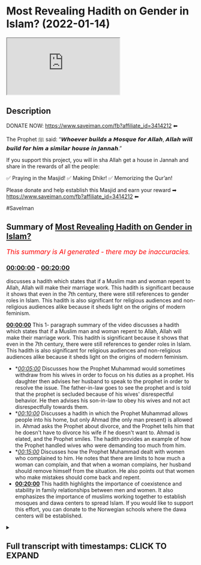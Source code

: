 # Most Revealing Hadith on Gender in Islam? (2022-01-14)

<iframe loading='lazy' src='https://www.youtube.com/embed/BHP78wJXi30'></iframe>

## Description

DONATE NOW: https://www.saveiman.com/fb?affiliate_id=3414212 ⬅

The Prophet ﷺ said: “𝙒𝙝𝙤𝙚𝙫𝙚𝙧 𝙗𝙪𝙞𝙡𝙙𝙨 𝙖 𝙈𝙤𝙨𝙦𝙪𝙚 𝙛𝙤𝙧 𝘼𝙡𝙡𝙖𝙝, 𝘼𝙡𝙡𝙖𝙝 𝙬𝙞𝙡𝙡 𝙗𝙪𝙞𝙡𝙙 𝙛𝙤𝙧 𝙝𝙞𝙢 𝙖 𝙨𝙞𝙢𝙞𝙡𝙖𝙧 𝙝𝙤𝙪𝙨𝙚 𝙞𝙣 𝙅𝙖𝙣𝙣𝙖𝙝.”

If you support this project, you will in sha Allah get a house in Jannah and share in the rewards of all the people:

✅ Praying in the Masjid!
✅ Making Dhikr!
✅ Memorizing the Qur’an!

Please donate and help establish this Masjid and earn your reward ➡ https://www.saveiman.com/fb?affiliate_id=3414212 ⬅

#SaveIman

## Summary of [Most Revealing Hadith on Gender in Islam?](https://www.youtube.com/watch?v=BHP78wJXi30)


*<span style="color:red; font-size:125%">This summary is AI generated - there may be inaccuracies</span>. [](/)*

### [00:00:00](https://www.youtube.com/watch?v=BHP78wJXi30&t=0) - [00:20:00](https://www.youtube.com/watch?v=BHP78wJXi30&t=1200)

 discusses a hadith which states that if a Muslim man and woman repent to Allah, Allah will make their marriage work. This hadith is significant because it shows that even in the 7th century, there were still references to gender roles in Islam. This hadith is also significant for religious audiences and non-religious audiences alike because it sheds light on the origins of modern feminism.

**[00:00:00](https://www.youtube.com/watch?v=BHP78wJXi30&t=0)** This 1- paragraph summary of the video discusses a hadith which states that if a Muslim man and woman repent to Allah, Allah will make their marriage work. This hadith is significant because it shows that even in the 7th century, there were still references to gender roles in Islam. This hadith is also significant for religious audiences and non-religious audiences alike because it sheds light on the origins of modern feminism.
* **[00:05:00](https://www.youtube.com/watch?v=BHP78wJXi30&t=300)* Discusses how the Prophet Muhammad would sometimes withdraw from his wives in order to focus on his duties as a prophet. His daughter then advises her husband to speak to the prophet in order to resolve the issue. The father-in-law goes to see the prophet and is told that the prophet is secluded because of his wives' disrespectful behavior. He then advises his son-in-law to obey his wives and not act disrespectfully towards them.
* **[00:10:00](https://www.youtube.com/watch?v=BHP78wJXi30&t=600)* Discusses a hadith in which the Prophet Muhammad allows people into his home, but only Ahmad (the only man present) is allowed in. Ahmad asks the Prophet about divorce, and the Prophet tells him that he doesn't have to divorce his wife if he doesn't want to. Ahmad is elated, and the Prophet smiles. The hadith provides an example of how the Prophet handled wives who were demanding too much from him.
* **[00:15:00](https://www.youtube.com/watch?v=BHP78wJXi30&t=900)* Discusses how the Prophet Muhammad dealt with women who complained to him. He notes that there are limits to how much a woman can complain, and that when a woman complains, her husband should remove himself from the situation. He also points out that women who make mistakes should come back and repent.
* **[00:20:00](https://www.youtube.com/watch?v=BHP78wJXi30&t=1200)** This hadith highlights the importance of coexistence and stability in family relationships between men and women. It also emphasizes the importance of muslims working together to establish mosques and dawa centers to spread Islam. If you would like to support this effort, you can donate to the Norwegian schools where the dawa centers will be established.

<details><summary><h2>Full transcript with timestamps: CLICK TO EXPAND</h2></summary>

[0:00:00](https://youtu.be/BHP78wJXi30?t=0) what if you were dying from thirst and  
[0:00:02](https://youtu.be/BHP78wJXi30?t=2) hunger would you give your iman up your  
[0:00:04](https://youtu.be/BHP78wJXi30?t=4) faith up in order  
[0:00:07](https://youtu.be/BHP78wJXi30?t=7) to survive probably not probably not  
[0:00:10](https://youtu.be/BHP78wJXi30?t=10) because you'd rather die  
[0:00:12](https://youtu.be/BHP78wJXi30?t=12) in hunger and thirst than give up your  
[0:00:14](https://youtu.be/BHP78wJXi30?t=14) religion right this is how much we value  
[0:00:17](https://youtu.be/BHP78wJXi30?t=17) our faith it's priceless brothers and  
[0:00:20](https://youtu.be/BHP78wJXi30?t=20) sisters let me introduce you to norway  
[0:00:22](https://youtu.be/BHP78wJXi30?t=22) this is a european country where the  
[0:00:25](https://youtu.be/BHP78wJXi30?t=25) vast majority of people have become  
[0:00:27](https://youtu.be/BHP78wJXi30?t=27) irreligious there are 200 000 muslims of  
[0:00:30](https://youtu.be/BHP78wJXi30?t=30) a population of about 5 million and most  
[0:00:32](https://youtu.be/BHP78wJXi30?t=32) of these 200 000 muslims have no idea  
[0:00:35](https://youtu.be/BHP78wJXi30?t=35) how to explain islam to their non-muslim  
[0:00:38](https://youtu.be/BHP78wJXi30?t=38) friends and neighbors but that needs to  
[0:00:40](https://youtu.be/BHP78wJXi30?t=40) change allah sent his messenger to call  
[0:00:42](https://youtu.be/BHP78wJXi30?t=42) people to eternal success and that is  
[0:00:45](https://youtu.be/BHP78wJXi30?t=45) why muslims in norway are now  
[0:00:46](https://youtu.be/BHP78wJXi30?t=46) establishing a masjid and our center to  
[0:00:49](https://youtu.be/BHP78wJXi30?t=49) enhance the norwegian tawa but they  
[0:00:52](https://youtu.be/BHP78wJXi30?t=52) cannot do this alone we need to support  
[0:00:54](https://youtu.be/BHP78wJXi30?t=54) them if you donate to the schools you  
[0:00:56](https://youtu.be/BHP78wJXi30?t=56) will insha allah reap the rewards of  
[0:00:59](https://youtu.be/BHP78wJXi30?t=59) thousands of muslims coming back to  
[0:01:01](https://youtu.be/BHP78wJXi30?t=61) islam and many of those will become  
[0:01:03](https://youtu.be/BHP78wJXi30?t=63) dwight and invite to islam  
[0:01:05](https://youtu.be/BHP78wJXi30?t=65) you will share in the reward for all  
[0:01:08](https://youtu.be/BHP78wJXi30?t=68) those shahadas and good deeds to come in  
[0:01:11](https://youtu.be/BHP78wJXi30?t=71) so click the link and donate now and  
[0:01:13](https://youtu.be/BHP78wJXi30?t=73) share the video for extra reward  
[0:01:22](https://youtu.be/BHP78wJXi30?t=82) how are you guys doing there is one  
[0:01:23](https://youtu.be/BHP78wJXi30?t=83) hadith which is a very special hadith  
[0:01:26](https://youtu.be/BHP78wJXi30?t=86) which is very pertinent to the issues  
[0:01:28](https://youtu.be/BHP78wJXi30?t=88) relating to gender now especially in the  
[0:01:31](https://youtu.be/BHP78wJXi30?t=91) modern age after the enlightenment  
[0:01:33](https://youtu.be/BHP78wJXi30?t=93) period after renaissance after all these  
[0:01:35](https://youtu.be/BHP78wJXi30?t=95) times  
[0:01:37](https://youtu.be/BHP78wJXi30?t=97) and different kind of ideologies have  
[0:01:39](https://youtu.be/BHP78wJXi30?t=99) emerged the question is to what extent  
[0:01:41](https://youtu.be/BHP78wJXi30?t=101) have those ideologies especially in the  
[0:01:43](https://youtu.be/BHP78wJXi30?t=103) west had an impact  
[0:01:45](https://youtu.be/BHP78wJXi30?t=105) on human society now that's a very  
[0:01:47](https://youtu.be/BHP78wJXi30?t=107) important question both for religious  
[0:01:49](https://youtu.be/BHP78wJXi30?t=109) audiences and non-religious audiences  
[0:01:52](https://youtu.be/BHP78wJXi30?t=112) i came across this hadith in bukhari and  
[0:01:54](https://youtu.be/BHP78wJXi30?t=114) actually there are lots of hadith which  
[0:01:56](https://youtu.be/BHP78wJXi30?t=116) corroborate this hadith it's called  
[0:01:58](https://youtu.be/BHP78wJXi30?t=118) torokh different  
[0:02:00](https://youtu.be/BHP78wJXi30?t=120) pathways of hadith  
[0:02:02](https://youtu.be/BHP78wJXi30?t=122) talking about a very interesting  
[0:02:05](https://youtu.be/BHP78wJXi30?t=125) incident and i regard this hadith from  
[0:02:07](https://youtu.be/BHP78wJXi30?t=127) my very limited knowledge of hadith  
[0:02:09](https://youtu.be/BHP78wJXi30?t=129) as probably the most telling hadith  
[0:02:12](https://youtu.be/BHP78wJXi30?t=132) of gender relations  
[0:02:15](https://youtu.be/BHP78wJXi30?t=135) in islam or in the 7th century period  
[0:02:18](https://youtu.be/BHP78wJXi30?t=138) now why is this important for  
[0:02:20](https://youtu.be/BHP78wJXi30?t=140) religious people or non-religious people  
[0:02:21](https://youtu.be/BHP78wJXi30?t=141) muslim audiences and non-muslim  
[0:02:23](https://youtu.be/BHP78wJXi30?t=143) audiences alike  
[0:02:24](https://youtu.be/BHP78wJXi30?t=144) because one question that has kind of  
[0:02:26](https://youtu.be/BHP78wJXi30?t=146) plagued our imagination has been to what  
[0:02:29](https://youtu.be/BHP78wJXi30?t=149) extent  
[0:02:30](https://youtu.be/BHP78wJXi30?t=150) have ideologies the like of say feminism  
[0:02:34](https://youtu.be/BHP78wJXi30?t=154) second third wave feminism any type of  
[0:02:36](https://youtu.be/BHP78wJXi30?t=156) feminism has an impact on human  
[0:02:39](https://youtu.be/BHP78wJXi30?t=159) behavior to what extent has it actually  
[0:02:41](https://youtu.be/BHP78wJXi30?t=161) shaped what men or women do to what  
[0:02:44](https://youtu.be/BHP78wJXi30?t=164) extent have it has it shaped societies  
[0:02:46](https://youtu.be/BHP78wJXi30?t=166) and gender relations  
[0:02:48](https://youtu.be/BHP78wJXi30?t=168) and i think this hadith is very  
[0:02:49](https://youtu.be/BHP78wJXi30?t=169) important in answering that question now  
[0:02:51](https://youtu.be/BHP78wJXi30?t=171) i'm not going to be  
[0:02:52](https://youtu.be/BHP78wJXi30?t=172) giving you an exact word for word uh  
[0:02:55](https://youtu.be/BHP78wJXi30?t=175) narration of this hadith but i am going  
[0:02:57](https://youtu.be/BHP78wJXi30?t=177) to be spelling it out for you in kind of  
[0:03:00](https://youtu.be/BHP78wJXi30?t=180) paraphrased terms and send give you a  
[0:03:02](https://youtu.be/BHP78wJXi30?t=182) link in the description box of the  
[0:03:04](https://youtu.be/BHP78wJXi30?t=184) entire hadith although i may say as well  
[0:03:07](https://youtu.be/BHP78wJXi30?t=187) that this hadith has different  
[0:03:08](https://youtu.be/BHP78wJXi30?t=188) narrations but this one is in bukhari  
[0:03:12](https://youtu.be/BHP78wJXi30?t=192) ibn abbas who was  
[0:03:14](https://youtu.be/BHP78wJXi30?t=194) the torja man of the quran  
[0:03:16](https://youtu.be/BHP78wJXi30?t=196) the prolific sahabi that wanted to know  
[0:03:20](https://youtu.be/BHP78wJXi30?t=200) every little thing about  
[0:03:21](https://youtu.be/BHP78wJXi30?t=201) the quran he went to um  
[0:03:24](https://youtu.be/BHP78wJXi30?t=204) who as many of you will know is the  
[0:03:26](https://youtu.be/BHP78wJXi30?t=206) second caliph  
[0:03:27](https://youtu.be/BHP78wJXi30?t=207) after the death of the prophet muhammad  
[0:03:30](https://youtu.be/BHP78wJXi30?t=210) and after abu bakr and also one of the  
[0:03:32](https://youtu.be/BHP78wJXi30?t=212) best friends of the prophet muhammad  
[0:03:36](https://youtu.be/BHP78wJXi30?t=216) he went to him because he wanted to know  
[0:03:39](https://youtu.be/BHP78wJXi30?t=219) the meaning of an ayah of the quran in  
[0:03:40](https://youtu.be/BHP78wJXi30?t=220) chapter number 66 where it said in tatum  
[0:03:45](https://youtu.be/BHP78wJXi30?t=225) if you both repent to allah then allah  
[0:03:47](https://youtu.be/BHP78wJXi30?t=227) has made it so that you may do so and  
[0:03:50](https://youtu.be/BHP78wJXi30?t=230) this was a verse in chapter 66 that i'm  
[0:03:52](https://youtu.be/BHP78wJXi30?t=232) not best wanted to know who these two  
[0:03:54](https://youtu.be/BHP78wJXi30?t=234) were referring to so he went to um  
[0:03:57](https://youtu.be/BHP78wJXi30?t=237) and then um  
[0:03:59](https://youtu.be/BHP78wJXi30?t=239) narrated the story to him so that hadith  
[0:04:01](https://youtu.be/BHP78wJXi30?t=241) is narrated by ibn abbas  
[0:04:04](https://youtu.be/BHP78wJXi30?t=244) and  
[0:04:05](https://youtu.be/BHP78wJXi30?t=245) ahmad al-khattab started by saying  
[0:04:07](https://youtu.be/BHP78wJXi30?t=247) something very interesting  
[0:04:09](https://youtu.be/BHP78wJXi30?t=249) he says  
[0:04:12](https://youtu.be/BHP78wJXi30?t=252) [Music]  
[0:04:16](https://youtu.be/BHP78wJXi30?t=256) he said that we the people of quraish  
[0:04:19](https://youtu.be/BHP78wJXi30?t=259) who are a people  
[0:04:20](https://youtu.be/BHP78wJXi30?t=260) who used to dominate our wives  
[0:04:26](https://youtu.be/BHP78wJXi30?t=266) when we went to the medina  
[0:04:28](https://youtu.be/BHP78wJXi30?t=268) the people the ansar they were  
[0:04:33](https://youtu.be/BHP78wJXi30?t=273) were people that their wives used to  
[0:04:35](https://youtu.be/BHP78wJXi30?t=275) dominate them  
[0:04:37](https://youtu.be/BHP78wJXi30?t=277) now i found this very interesting very  
[0:04:39](https://youtu.be/BHP78wJXi30?t=279) surprising i have to be honest the first  
[0:04:41](https://youtu.be/BHP78wJXi30?t=281) time i came across this hadith it made  
[0:04:44](https://youtu.be/BHP78wJXi30?t=284) me think  
[0:04:45](https://youtu.be/BHP78wJXi30?t=285) this is  
[0:04:48](https://youtu.be/BHP78wJXi30?t=288) this is a 7th century audience this is  
[0:04:50](https://youtu.be/BHP78wJXi30?t=290) at least a thousand  
[0:04:52](https://youtu.be/BHP78wJXi30?t=292) 300 and something odd years before  
[0:04:55](https://youtu.be/BHP78wJXi30?t=295) feminism could even be  
[0:04:56](https://youtu.be/BHP78wJXi30?t=296) referred to as such  
[0:04:58](https://youtu.be/BHP78wJXi30?t=298) and there is this phrasiology very  
[0:05:00](https://youtu.be/BHP78wJXi30?t=300) gendered phraseology being used  
[0:05:02](https://youtu.be/BHP78wJXi30?t=302) that we were a people that we used to  
[0:05:04](https://youtu.be/BHP78wJXi30?t=304) dominate our wives and these people of  
[0:05:07](https://youtu.be/BHP78wJXi30?t=307) al-ansar who are another  
[0:05:09](https://youtu.be/BHP78wJXi30?t=309) group of people were a group of people  
[0:05:11](https://youtu.be/BHP78wJXi30?t=311) he's saying  
[0:05:13](https://youtu.be/BHP78wJXi30?t=313) their wives dominated them  
[0:05:16](https://youtu.be/BHP78wJXi30?t=316) and he said  
[0:05:18](https://youtu.be/BHP78wJXi30?t=318) he narrates the story  
[0:05:20](https://youtu.be/BHP78wJXi30?t=320) of going to his wife  
[0:05:24](https://youtu.be/BHP78wJXi30?t=324) i went to my wife  
[0:05:26](https://youtu.be/BHP78wJXi30?t=326) and he was speaking to her  
[0:05:28](https://youtu.be/BHP78wJXi30?t=328) about  
[0:05:30](https://youtu.be/BHP78wJXi30?t=330) the attitudes of medina society  
[0:05:34](https://youtu.be/BHP78wJXi30?t=334) and she answered back  
[0:05:36](https://youtu.be/BHP78wJXi30?t=336) to um  
[0:05:40](https://youtu.be/BHP78wJXi30?t=340) he was a very strong character very  
[0:05:43](https://youtu.be/BHP78wJXi30?t=343) assertive character very extroverted  
[0:05:46](https://youtu.be/BHP78wJXi30?t=346) character extremely confident person  
[0:05:49](https://youtu.be/BHP78wJXi30?t=349) he was a fair man actually a feared man  
[0:05:52](https://youtu.be/BHP78wJXi30?t=352) a big man physically big and a big  
[0:05:55](https://youtu.be/BHP78wJXi30?t=355) personality  
[0:05:56](https://youtu.be/BHP78wJXi30?t=356) and remember he was just saying that you  
[0:05:58](https://youtu.be/BHP78wJXi30?t=358) know we were the people that used to  
[0:05:59](https://youtu.be/BHP78wJXi30?t=359) dominate  
[0:06:00](https://youtu.be/BHP78wJXi30?t=360) our wives  
[0:06:01](https://youtu.be/BHP78wJXi30?t=361) and his wife now is answering him back  
[0:06:04](https://youtu.be/BHP78wJXi30?t=364) so he said  
[0:06:06](https://youtu.be/BHP78wJXi30?t=366) are you answering me back  
[0:06:10](https://youtu.be/BHP78wJXi30?t=370) and his wife  
[0:06:12](https://youtu.be/BHP78wJXi30?t=372) wife returned and she said  
[0:06:14](https://youtu.be/BHP78wJXi30?t=374) you know  
[0:06:16](https://youtu.be/BHP78wJXi30?t=376) actually  
[0:06:17](https://youtu.be/BHP78wJXi30?t=377) you know the prophets why even the  
[0:06:18](https://youtu.be/BHP78wJXi30?t=378) prophets wives who are meant to be like  
[0:06:20](https://youtu.be/BHP78wJXi30?t=380) you know she doesn't say this but who  
[0:06:22](https://youtu.be/BHP78wJXi30?t=382) are in islam meant to be the epitome  
[0:06:25](https://youtu.be/BHP78wJXi30?t=385) of you know they even they  
[0:06:28](https://youtu.be/BHP78wJXi30?t=388) jordan  
[0:06:32](https://youtu.be/BHP78wJXi30?t=392) that used to they used to leave off the  
[0:06:34](https://youtu.be/BHP78wJXi30?t=394) prophet  
[0:06:35](https://youtu.be/BHP78wJXi30?t=395) withdrawal from the prophet muhammad  
[0:06:37](https://youtu.be/BHP78wJXi30?t=397) from the  
[0:06:39](https://youtu.be/BHP78wJXi30?t=399) night from the day into the night  
[0:06:40](https://youtu.be/BHP78wJXi30?t=400) meaning they used to give him the cold  
[0:06:42](https://youtu.be/BHP78wJXi30?t=402) shoulder they used to withdraw from him  
[0:06:45](https://youtu.be/BHP78wJXi30?t=405) and he was bewild he was completely  
[0:06:48](https://youtu.be/BHP78wJXi30?t=408) befuddled and bewildered and bedazzled  
[0:06:50](https://youtu.be/BHP78wJXi30?t=410) and shocked and  
[0:06:51](https://youtu.be/BHP78wJXi30?t=411) by this uh comment so oh he got  
[0:06:54](https://youtu.be/BHP78wJXi30?t=414) triggered you want to put it in that he  
[0:06:55](https://youtu.be/BHP78wJXi30?t=415) got triggered by that  
[0:06:57](https://youtu.be/BHP78wJXi30?t=417) because remember  
[0:07:01](https://youtu.be/BHP78wJXi30?t=421) was the wife of the prophet muhammad one  
[0:07:04](https://youtu.be/BHP78wJXi30?t=424) of the wives of the prophet muhammad  
[0:07:07](https://youtu.be/BHP78wJXi30?t=427) so he says  
[0:07:08](https://youtu.be/BHP78wJXi30?t=428) when he heard that it's like everything  
[0:07:10](https://youtu.be/BHP78wJXi30?t=430) switched off he put on his clothes  
[0:07:16](https://youtu.be/BHP78wJXi30?t=436) i got my my clothes and i put it on me  
[0:07:18](https://youtu.be/BHP78wJXi30?t=438) and he went to  
[0:07:20](https://youtu.be/BHP78wJXi30?t=440) his daughter  
[0:07:22](https://youtu.be/BHP78wJXi30?t=442) and he said to his daughter he said to  
[0:07:24](https://youtu.be/BHP78wJXi30?t=444) her  
[0:07:25](https://youtu.be/BHP78wJXi30?t=445) is it true  
[0:07:26](https://youtu.be/BHP78wJXi30?t=446) that one of you i.e one of the wives of  
[0:07:28](https://youtu.be/BHP78wJXi30?t=448) the prophet used to  
[0:07:32](https://youtu.be/BHP78wJXi30?t=452) leave the the prophet sallallahu alaihi  
[0:07:34](https://youtu.be/BHP78wJXi30?t=454) wasallam  
[0:07:36](https://youtu.be/BHP78wJXi30?t=456) from the night to from the day into the  
[0:07:38](https://youtu.be/BHP78wJXi30?t=458) night  
[0:07:39](https://youtu.be/BHP78wJXi30?t=459) not from the night into the day but from  
[0:07:41](https://youtu.be/BHP78wJXi30?t=461) the day into the night meaning it's not  
[0:07:43](https://youtu.be/BHP78wJXi30?t=463) talking about marital relations or  
[0:07:44](https://youtu.be/BHP78wJXi30?t=464) anything like that because that would be  
[0:07:45](https://youtu.be/BHP78wJXi30?t=465) a different level of  
[0:07:47](https://youtu.be/BHP78wJXi30?t=467) transgression which that we have no  
[0:07:48](https://youtu.be/BHP78wJXi30?t=468) evidence ever happened by the way but  
[0:07:50](https://youtu.be/BHP78wJXi30?t=470) anyway  
[0:07:51](https://youtu.be/BHP78wJXi30?t=471) is it the case that you should do  
[0:07:52](https://youtu.be/BHP78wJXi30?t=472) something like that  
[0:07:55](https://youtu.be/BHP78wJXi30?t=475) she says vietnam she says yes  
[0:07:58](https://youtu.be/BHP78wJXi30?t=478) he said whoever does anything like that  
[0:08:02](https://youtu.be/BHP78wJXi30?t=482) she lost his failure  
[0:08:06](https://youtu.be/BHP78wJXi30?t=486) and then he was triggered already so  
[0:08:07](https://youtu.be/BHP78wJXi30?t=487) imagine he's talking to his own daughter  
[0:08:09](https://youtu.be/BHP78wJXi30?t=489) and by the way this shows us it gives us  
[0:08:11](https://youtu.be/BHP78wJXi30?t=491) a glimpse i don't want to make too much  
[0:08:12](https://youtu.be/BHP78wJXi30?t=492) commentary at this point because i'll  
[0:08:14](https://youtu.be/BHP78wJXi30?t=494) comment on this afterwards  
[0:08:16](https://youtu.be/BHP78wJXi30?t=496) of how  
[0:08:17](https://youtu.be/BHP78wJXi30?t=497) the father-in-law  
[0:08:20](https://youtu.be/BHP78wJXi30?t=500) deals with the son-in-law a pious son  
[0:08:22](https://youtu.be/BHP78wJXi30?t=502) albert this one the most pious  
[0:08:23](https://youtu.be/BHP78wJXi30?t=503) son-in-law  
[0:08:25](https://youtu.be/BHP78wJXi30?t=505) he got triggered on behalf of the  
[0:08:26](https://youtu.be/BHP78wJXi30?t=506) son-in-law in this case is  
[0:08:28](https://youtu.be/BHP78wJXi30?t=508) the prophet muhammed who he loved the  
[0:08:30](https://youtu.be/BHP78wJXi30?t=510) most  
[0:08:32](https://youtu.be/BHP78wJXi30?t=512) who he loved the most  
[0:08:33](https://youtu.be/BHP78wJXi30?t=513) he said  
[0:08:36](https://youtu.be/BHP78wJXi30?t=516) you think  
[0:08:38](https://youtu.be/BHP78wJXi30?t=518) don't ever do that he says whoever's  
[0:08:39](https://youtu.be/BHP78wJXi30?t=519) done that is a failure  
[0:08:41](https://youtu.be/BHP78wJXi30?t=521) and what about your friend he's talking  
[0:08:44](https://youtu.be/BHP78wJXi30?t=524) about aisha  
[0:08:45](https://youtu.be/BHP78wJXi30?t=525) who's who is known another wife of the  
[0:08:47](https://youtu.be/BHP78wJXi30?t=527) prophet  
[0:08:48](https://youtu.be/BHP78wJXi30?t=528) that she is  
[0:08:52](https://youtu.be/BHP78wJXi30?t=532) more beautiful than you anyway  
[0:08:54](https://youtu.be/BHP78wJXi30?t=534) and she's more beloved to the prophet  
[0:08:55](https://youtu.be/BHP78wJXi30?t=535) muhammed  
[0:08:57](https://youtu.be/BHP78wJXi30?t=537) so he he saw that she was being jairia  
[0:08:59](https://youtu.be/BHP78wJXi30?t=539) she was being bold  
[0:09:01](https://youtu.be/BHP78wJXi30?t=541) so he was bold with her she was  
[0:09:03](https://youtu.be/BHP78wJXi30?t=543) triggering him he triggered her  
[0:09:06](https://youtu.be/BHP78wJXi30?t=546) and this is in many ways the right way  
[0:09:08](https://youtu.be/BHP78wJXi30?t=548) to advise  
[0:09:09](https://youtu.be/BHP78wJXi30?t=549) a woman  
[0:09:10](https://youtu.be/BHP78wJXi30?t=550) who is disrespecting her husband with  
[0:09:12](https://youtu.be/BHP78wJXi30?t=552) all due respect now we see a lot of  
[0:09:14](https://youtu.be/BHP78wJXi30?t=554) people  
[0:09:15](https://youtu.be/BHP78wJXi30?t=555) they see that the woman is complaining  
[0:09:17](https://youtu.be/BHP78wJXi30?t=557) and withdrawing from the husband not  
[0:09:18](https://youtu.be/BHP78wJXi30?t=558) giving him his rights and they egg her  
[0:09:20](https://youtu.be/BHP78wJXi30?t=560) on they push her to do some more yeah do  
[0:09:22](https://youtu.be/BHP78wJXi30?t=562) it more this is the father of the he  
[0:09:24](https://youtu.be/BHP78wJXi30?t=564) loves her so much  
[0:09:25](https://youtu.be/BHP78wJXi30?t=565) yeah  
[0:09:27](https://youtu.be/BHP78wJXi30?t=567) as the quran says  
[0:09:31](https://youtu.be/BHP78wJXi30?t=571) if you speak then speak the truth and  
[0:09:33](https://youtu.be/BHP78wJXi30?t=573) even if it is someone close to you so  
[0:09:35](https://youtu.be/BHP78wJXi30?t=575) this was the manhattan  
[0:09:36](https://youtu.be/BHP78wJXi30?t=576) and the way of  
[0:09:39](https://youtu.be/BHP78wJXi30?t=579) so he went after that to see the prophet  
[0:09:42](https://youtu.be/BHP78wJXi30?t=582) muhammed himself and he had a man  
[0:09:45](https://youtu.be/BHP78wJXi30?t=585) guarding the door his name was  
[0:09:47](https://youtu.be/BHP78wJXi30?t=587) he was guarding the door and he was by  
[0:09:48](https://youtu.be/BHP78wJXi30?t=588) himself  
[0:09:50](https://youtu.be/BHP78wJXi30?t=590) because his wives had told him that the  
[0:09:52](https://youtu.be/BHP78wJXi30?t=592) the the the hafsah had told him that the  
[0:09:54](https://youtu.be/BHP78wJXi30?t=594) prophet muhammad had been like secluded  
[0:09:57](https://youtu.be/BHP78wJXi30?t=597) by himself and this was going to give us  
[0:09:58](https://youtu.be/BHP78wJXi30?t=598) another lesson by the way which is a  
[0:10:01](https://youtu.be/BHP78wJXi30?t=601) very important lesson which we don't  
[0:10:02](https://youtu.be/BHP78wJXi30?t=602) hear enough of i'll tell you what  
[0:10:04](https://youtu.be/BHP78wJXi30?t=604) happened  
[0:10:05](https://youtu.be/BHP78wJXi30?t=605) at first he didn't allow anybody in  
[0:10:07](https://youtu.be/BHP78wJXi30?t=607) including umar but eventually  
[0:10:10](https://youtu.be/BHP78wJXi30?t=610) he  
[0:10:10](https://youtu.be/BHP78wJXi30?t=610) come into the house  
[0:10:12](https://youtu.be/BHP78wJXi30?t=612) so ahmad came into the house and the  
[0:10:13](https://youtu.be/BHP78wJXi30?t=613) first question he asked  
[0:10:15](https://youtu.be/BHP78wJXi30?t=615) he asked him did you divorce your wives  
[0:10:18](https://youtu.be/BHP78wJXi30?t=618) and he said no  
[0:10:20](https://youtu.be/BHP78wJXi30?t=620) he didn't divorce his wife so he said  
[0:10:22](https://youtu.be/BHP78wJXi30?t=622) allahu akbar ahmad was celebrating  
[0:10:24](https://youtu.be/BHP78wJXi30?t=624) because in reality he doesn't want to  
[0:10:25](https://youtu.be/BHP78wJXi30?t=625) see his daughter or any of the other  
[0:10:27](https://youtu.be/BHP78wJXi30?t=627) mothers of the believers be divorced  
[0:10:31](https://youtu.be/BHP78wJXi30?t=631) so he was elated by the fact that he  
[0:10:33](https://youtu.be/BHP78wJXi30?t=633) there was no divorce that took place  
[0:10:36](https://youtu.be/BHP78wJXi30?t=636) and then um  
[0:10:38](https://youtu.be/BHP78wJXi30?t=638) he said the same kind of thing that he  
[0:10:39](https://youtu.be/BHP78wJXi30?t=639) was saying to ibn abbas in the beginning  
[0:10:40](https://youtu.be/BHP78wJXi30?t=640) of generation he and i want you to pay  
[0:10:43](https://youtu.be/BHP78wJXi30?t=643) attention to the psychological cues here  
[0:10:45](https://youtu.be/BHP78wJXi30?t=645) they're very important because they  
[0:10:47](https://youtu.be/BHP78wJXi30?t=647) relate to the gender discussions  
[0:10:49](https://youtu.be/BHP78wJXi30?t=649) that i have happening now not just from  
[0:10:51](https://youtu.be/BHP78wJXi30?t=651) feminists but from these red pill and  
[0:10:53](https://youtu.be/BHP78wJXi30?t=653) all these kind of things  
[0:10:55](https://youtu.be/BHP78wJXi30?t=655) is an eye opener to the man hedge of the  
[0:10:58](https://youtu.be/BHP78wJXi30?t=658) prophet of how he dealt with these  
[0:10:59](https://youtu.be/BHP78wJXi30?t=659) issues  
[0:11:00](https://youtu.be/BHP78wJXi30?t=660) before the the existence of these  
[0:11:03](https://youtu.be/BHP78wJXi30?t=663) ideologies  
[0:11:04](https://youtu.be/BHP78wJXi30?t=664) so  
[0:11:06](https://youtu.be/BHP78wJXi30?t=666) stated the same thing as he stated  
[0:11:08](https://youtu.be/BHP78wJXi30?t=668) before  
[0:11:09](https://youtu.be/BHP78wJXi30?t=669) he says  
[0:11:14](https://youtu.be/BHP78wJXi30?t=674) we are people we the people of quraish  
[0:11:15](https://youtu.be/BHP78wJXi30?t=675) were people that we used to dominate our  
[0:11:17](https://youtu.be/BHP78wJXi30?t=677) wives  
[0:11:20](https://youtu.be/BHP78wJXi30?t=680) when the people of al-ansar their wives  
[0:11:22](https://youtu.be/BHP78wJXi30?t=682) used to dominate them  
[0:11:24](https://youtu.be/BHP78wJXi30?t=684) so he's saying the same thing the  
[0:11:26](https://youtu.be/BHP78wJXi30?t=686) prophet's reaction to this he just  
[0:11:28](https://youtu.be/BHP78wJXi30?t=688) smiled literally  
[0:11:31](https://youtu.be/BHP78wJXi30?t=691) he just smiled he said he just smiled  
[0:11:33](https://youtu.be/BHP78wJXi30?t=693) so he didn't really engage with that he  
[0:11:35](https://youtu.be/BHP78wJXi30?t=695) said yes you know  
[0:11:37](https://youtu.be/BHP78wJXi30?t=697) to be honest that was not the the  
[0:11:39](https://youtu.be/BHP78wJXi30?t=699) response of the prophet muhammad  
[0:11:44](https://youtu.be/BHP78wJXi30?t=704) he stated that he went to his daughter  
[0:11:46](https://youtu.be/BHP78wJXi30?t=706) and he told her what he told her you  
[0:11:48](https://youtu.be/BHP78wJXi30?t=708) know that is more beloved than all the  
[0:11:50](https://youtu.be/BHP78wJXi30?t=710) kind of things i told you before and  
[0:11:52](https://youtu.be/BHP78wJXi30?t=712) again it said that the prophet sallam  
[0:11:54](https://youtu.be/BHP78wJXi30?t=714) he merely smiled he did not  
[0:11:57](https://youtu.be/BHP78wJXi30?t=717) engage  
[0:11:58](https://youtu.be/BHP78wJXi30?t=718) with omar  
[0:12:02](https://youtu.be/BHP78wJXi30?t=722) and then  
[0:12:03](https://youtu.be/BHP78wJXi30?t=723) he made dua a supplication to the  
[0:12:05](https://youtu.be/BHP78wJXi30?t=725) prophet  
[0:12:06](https://youtu.be/BHP78wJXi30?t=726) muhammad because he was sleeping on this  
[0:12:09](https://youtu.be/BHP78wJXi30?t=729) kind of straw and he said the people of  
[0:12:12](https://youtu.be/BHP78wJXi30?t=732) you know the emperor of roman the  
[0:12:13](https://youtu.be/BHP78wJXi30?t=733) emperor of persia they have all this  
[0:12:15](https://youtu.be/BHP78wJXi30?t=735) white expanse and you're sleeping on the  
[0:12:17](https://youtu.be/BHP78wJXi30?t=737) floor  
[0:12:18](https://youtu.be/BHP78wJXi30?t=738) he goes  
[0:12:21](https://youtu.be/BHP78wJXi30?t=741) out on you he would expand your abode  
[0:12:23](https://youtu.be/BHP78wJXi30?t=743) like you make the prophet at that stage  
[0:12:25](https://youtu.be/BHP78wJXi30?t=745) he actually responded he said i'm not  
[0:12:27](https://youtu.be/BHP78wJXi30?t=747) interested why should i it's mata dunya  
[0:12:29](https://youtu.be/BHP78wJXi30?t=749) this is uh  
[0:12:30](https://youtu.be/BHP78wJXi30?t=750) it's not the thing i want because we the  
[0:12:33](https://youtu.be/BHP78wJXi30?t=753) hereafter and the eschaton and all that  
[0:12:35](https://youtu.be/BHP78wJXi30?t=755) kind of thing  
[0:12:37](https://youtu.be/BHP78wJXi30?t=757) now  
[0:12:38](https://youtu.be/BHP78wJXi30?t=758) long story short  
[0:12:43](https://youtu.be/BHP78wJXi30?t=763) of the quran actually came down for this  
[0:12:44](https://youtu.be/BHP78wJXi30?t=764) now why was the prophet secluding from  
[0:12:46](https://youtu.be/BHP78wJXi30?t=766) all the wives because they were actually  
[0:12:48](https://youtu.be/BHP78wJXi30?t=768) asking him  
[0:12:49](https://youtu.be/BHP78wJXi30?t=769) to to give him money that he didn't have  
[0:12:52](https://youtu.be/BHP78wJXi30?t=772) that's why in sura  
[0:12:59](https://youtu.be/BHP78wJXi30?t=779) that the ayah came down which said that  
[0:13:01](https://youtu.be/BHP78wJXi30?t=781) if you want the the  
[0:13:02](https://youtu.be/BHP78wJXi30?t=782) the the the adornments of this world  
[0:13:06](https://youtu.be/BHP78wJXi30?t=786) then come and i will set you free and so  
[0:13:08](https://youtu.be/BHP78wJXi30?t=788) on  
[0:13:09](https://youtu.be/BHP78wJXi30?t=789) so there was an it was actually a choice  
[0:13:11](https://youtu.be/BHP78wJXi30?t=791) given to the wives of the prophet if you  
[0:13:12](https://youtu.be/BHP78wJXi30?t=792) didn't want to be with me then you can  
[0:13:13](https://youtu.be/BHP78wJXi30?t=793) go and it would actually be effective  
[0:13:16](https://youtu.be/BHP78wJXi30?t=796) and an effectual divorce  
[0:13:18](https://youtu.be/BHP78wJXi30?t=798) they had the choice many things can be  
[0:13:21](https://youtu.be/BHP78wJXi30?t=801) extrapolated from this hadith  
[0:13:23](https://youtu.be/BHP78wJXi30?t=803) number one the prophet didn't really  
[0:13:25](https://youtu.be/BHP78wJXi30?t=805) engage  
[0:13:26](https://youtu.be/BHP78wJXi30?t=806) with  
[0:13:28](https://youtu.be/BHP78wJXi30?t=808) the dominating uh  
[0:13:30](https://youtu.be/BHP78wJXi30?t=810) kind of discourse that um  
[0:13:33](https://youtu.be/BHP78wJXi30?t=813) came with  
[0:13:34](https://youtu.be/BHP78wJXi30?t=814) because actually in other places  
[0:13:36](https://youtu.be/BHP78wJXi30?t=816) the prophet muhammad has been described  
[0:13:39](https://youtu.be/BHP78wJXi30?t=819) in a hadith  
[0:13:40](https://youtu.be/BHP78wJXi30?t=820) he was actually very easy going and he  
[0:13:43](https://youtu.be/BHP78wJXi30?t=823) wasn't he if anything  
[0:13:45](https://youtu.be/BHP78wJXi30?t=825) he wasn't some  
[0:13:47](https://youtu.be/BHP78wJXi30?t=827) the hadith  
[0:13:48](https://youtu.be/BHP78wJXi30?t=828) say that he was more easy going than the  
[0:13:50](https://youtu.be/BHP78wJXi30?t=830) people of quraish like people like  
[0:13:54](https://youtu.be/BHP78wJXi30?t=834) some say that he didn't fit into that  
[0:13:55](https://youtu.be/BHP78wJXi30?t=835) category of people that used to try and  
[0:13:56](https://youtu.be/BHP78wJXi30?t=836) dominate his wife and so on he was very  
[0:13:58](https://youtu.be/BHP78wJXi30?t=838) easy going  
[0:14:00](https://youtu.be/BHP78wJXi30?t=840) which by the way flies in the face of  
[0:14:02](https://youtu.be/BHP78wJXi30?t=842) some of the discourses that we're seeing  
[0:14:04](https://youtu.be/BHP78wJXi30?t=844) in these manosphere spaces where they  
[0:14:06](https://youtu.be/BHP78wJXi30?t=846) think that the way to control your woman  
[0:14:08](https://youtu.be/BHP78wJXi30?t=848) and so on is to basically be obnoxious  
[0:14:11](https://youtu.be/BHP78wJXi30?t=851) and overly extroverted and so on there's  
[0:14:14](https://youtu.be/BHP78wJXi30?t=854) a time and a place for everything and  
[0:14:15](https://youtu.be/BHP78wJXi30?t=855) really there's no there's almost no time  
[0:14:16](https://youtu.be/BHP78wJXi30?t=856) in the place for that and the prophet  
[0:14:18](https://youtu.be/BHP78wJXi30?t=858) saw that was not his manage  
[0:14:20](https://youtu.be/BHP78wJXi30?t=860) however he didn't do nothing  
[0:14:22](https://youtu.be/BHP78wJXi30?t=862) he wasn't just taking abuse  
[0:14:25](https://youtu.be/BHP78wJXi30?t=865) he wasn't just uh you know accepting  
[0:14:28](https://youtu.be/BHP78wJXi30?t=868) and i'm not saying that they were even  
[0:14:29](https://youtu.be/BHP78wJXi30?t=869) abusing him quite frankly but he wasn't  
[0:14:31](https://youtu.be/BHP78wJXi30?t=871) accepting these complaints and demands  
[0:14:33](https://youtu.be/BHP78wJXi30?t=873) from his wives  
[0:14:34](https://youtu.be/BHP78wJXi30?t=874) how did he manage  
[0:14:37](https://youtu.be/BHP78wJXi30?t=877) the behavior of his wives  
[0:14:40](https://youtu.be/BHP78wJXi30?t=880) really you can call this anxiety  
[0:14:42](https://youtu.be/BHP78wJXi30?t=882) accrument method  
[0:14:43](https://youtu.be/BHP78wJXi30?t=883) and really in islam this is referred to  
[0:14:45](https://youtu.be/BHP78wJXi30?t=885) as  
[0:14:48](https://youtu.be/BHP78wJXi30?t=888) something  
[0:14:55](https://youtu.be/BHP78wJXi30?t=895) when you say you take an oath that i'm  
[0:14:57](https://youtu.be/BHP78wJXi30?t=897) not going to see my wife for x amount of  
[0:14:59](https://youtu.be/BHP78wJXi30?t=899) time and you have up to four months  
[0:15:02](https://youtu.be/BHP78wJXi30?t=902) and this is the way that you create a  
[0:15:05](https://youtu.be/BHP78wJXi30?t=905) healthy balance in the relationship  
[0:15:07](https://youtu.be/BHP78wJXi30?t=907) because when that anxiety starts to  
[0:15:08](https://youtu.be/BHP78wJXi30?t=908) accrue and it will accrue on both sides  
[0:15:12](https://youtu.be/BHP78wJXi30?t=912) i mean if a man is doing this anxiety  
[0:15:13](https://youtu.be/BHP78wJXi30?t=913) will accrue for him as much as it will  
[0:15:15](https://youtu.be/BHP78wJXi30?t=915) accrue for her  
[0:15:17](https://youtu.be/BHP78wJXi30?t=917) and that in that situation is a useful  
[0:15:20](https://youtu.be/BHP78wJXi30?t=920) moment of reflection  
[0:15:22](https://youtu.be/BHP78wJXi30?t=922) it's a use m useful and it's more useful  
[0:15:24](https://youtu.be/BHP78wJXi30?t=924) than being in a toxic situation in the  
[0:15:26](https://youtu.be/BHP78wJXi30?t=926) household where you're both shouting at  
[0:15:28](https://youtu.be/BHP78wJXi30?t=928) each other and there could be potential  
[0:15:30](https://youtu.be/BHP78wJXi30?t=930) for clash and destruction and fighting  
[0:15:32](https://youtu.be/BHP78wJXi30?t=932) and so on so this was the way  
[0:15:35](https://youtu.be/BHP78wJXi30?t=935) in which through which and by which the  
[0:15:37](https://youtu.be/BHP78wJXi30?t=937) prophet sallallahu decided to deal with  
[0:15:41](https://youtu.be/BHP78wJXi30?t=941) serial complaining  
[0:15:44](https://youtu.be/BHP78wJXi30?t=944) of nine women let's say sorry to say  
[0:15:46](https://youtu.be/BHP78wJXi30?t=946) which were his wives and they did  
[0:15:48](https://youtu.be/BHP78wJXi30?t=948) complain and he didn't just sit there  
[0:15:50](https://youtu.be/BHP78wJXi30?t=950) and take the complaints there's there's  
[0:15:52](https://youtu.be/BHP78wJXi30?t=952) a limit to complaints yes there's a  
[0:15:54](https://youtu.be/BHP78wJXi30?t=954) limit to complaints in islam  
[0:15:56](https://youtu.be/BHP78wJXi30?t=956) but then there's something we we must as  
[0:16:00](https://youtu.be/BHP78wJXi30?t=960) men acknowledge as well  
[0:16:01](https://youtu.be/BHP78wJXi30?t=961) number one  
[0:16:03](https://youtu.be/BHP78wJXi30?t=963) it was very clear that the behavior of  
[0:16:06](https://youtu.be/BHP78wJXi30?t=966) the qurashi woman were sorry the ansari  
[0:16:08](https://youtu.be/BHP78wJXi30?t=968) woman were affected by the korashi woman  
[0:16:11](https://youtu.be/BHP78wJXi30?t=971) oh sorry the opposite yeah so in other  
[0:16:14](https://youtu.be/BHP78wJXi30?t=974) words the fact  
[0:16:16](https://youtu.be/BHP78wJXi30?t=976) that some women can become emboldened by  
[0:16:18](https://youtu.be/BHP78wJXi30?t=978) other women is not something which is  
[0:16:20](https://youtu.be/BHP78wJXi30?t=980) because of the feminist movement this  
[0:16:22](https://youtu.be/BHP78wJXi30?t=982) was happening centuries before feminism  
[0:16:24](https://youtu.be/BHP78wJXi30?t=984) even  
[0:16:26](https://youtu.be/BHP78wJXi30?t=986) was  
[0:16:27](https://youtu.be/BHP78wJXi30?t=987) existed number two  
[0:16:28](https://youtu.be/BHP78wJXi30?t=988) you could even say that there are some  
[0:16:30](https://youtu.be/BHP78wJXi30?t=990) trends some cross-cultural continuities  
[0:16:34](https://youtu.be/BHP78wJXi30?t=994) in female collective temperament  
[0:16:36](https://youtu.be/BHP78wJXi30?t=996) that existed  
[0:16:38](https://youtu.be/BHP78wJXi30?t=998) in such a place of 7th century arabia  
[0:16:40](https://youtu.be/BHP78wJXi30?t=1000) which is not explicable by ideological  
[0:16:43](https://youtu.be/BHP78wJXi30?t=1003) reductionism  
[0:16:44](https://youtu.be/BHP78wJXi30?t=1004) and therefore it's important for us to  
[0:16:47](https://youtu.be/BHP78wJXi30?t=1007) realize that not everything is because  
[0:16:49](https://youtu.be/BHP78wJXi30?t=1009) of feminism that a woman can be can be  
[0:16:51](https://youtu.be/BHP78wJXi30?t=1011) behaving in a certain way  
[0:16:53](https://youtu.be/BHP78wJXi30?t=1013) simply because of psychological  
[0:16:54](https://youtu.be/BHP78wJXi30?t=1014) temperament  
[0:16:55](https://youtu.be/BHP78wJXi30?t=1015) not because she's infected infected  
[0:16:58](https://youtu.be/BHP78wJXi30?t=1018) influenced by the feminist  
[0:17:00](https://youtu.be/BHP78wJXi30?t=1020) movement or feminist ideology it's not  
[0:17:03](https://youtu.be/BHP78wJXi30?t=1023) always the reason so we have to be more  
[0:17:05](https://youtu.be/BHP78wJXi30?t=1025) nuanced because if it's the case that  
[0:17:08](https://youtu.be/BHP78wJXi30?t=1028) even the highest of women can be  
[0:17:09](https://youtu.be/BHP78wJXi30?t=1029) influenced by one another in the  
[0:17:11](https://youtu.be/BHP78wJXi30?t=1031) negative  
[0:17:12](https://youtu.be/BHP78wJXi30?t=1032) and that that brings them  
[0:17:15](https://youtu.be/BHP78wJXi30?t=1035) to act in a behaviorally unacceptable  
[0:17:17](https://youtu.be/BHP78wJXi30?t=1037) way  
[0:17:18](https://youtu.be/BHP78wJXi30?t=1038) then  
[0:17:20](https://youtu.be/BHP78wJXi30?t=1040) or  
[0:17:20](https://youtu.be/BHP78wJXi30?t=1040) from logical reasoning and analogy  
[0:17:23](https://youtu.be/BHP78wJXi30?t=1043) sorry to say women that are not  
[0:17:26](https://youtu.be/BHP78wJXi30?t=1046) their wives prophets are going to act in  
[0:17:28](https://youtu.be/BHP78wJXi30?t=1048) a very similar way and that's why the  
[0:17:29](https://youtu.be/BHP78wJXi30?t=1049) prophet muhammad he said  
[0:17:37](https://youtu.be/BHP78wJXi30?t=1057) a woman is not going to be with you  
[0:17:39](https://youtu.be/BHP78wJXi30?t=1059) on one way she's not going to give you  
[0:17:41](https://youtu.be/BHP78wJXi30?t=1061) one mood you you'll find  
[0:17:44](https://youtu.be/BHP78wJXi30?t=1064) that there is a tempestuous and  
[0:17:46](https://youtu.be/BHP78wJXi30?t=1066) tumultuous way through which by which  
[0:17:48](https://youtu.be/BHP78wJXi30?t=1068) some women uh interact with their  
[0:17:51](https://youtu.be/BHP78wJXi30?t=1071) husbands and that is something we have  
[0:17:53](https://youtu.be/BHP78wJXi30?t=1073) to accept because accepting this means  
[0:17:56](https://youtu.be/BHP78wJXi30?t=1076) that our expectations will be realistic  
[0:17:59](https://youtu.be/BHP78wJXi30?t=1079) you don't get married and think oh she  
[0:18:01](https://youtu.be/BHP78wJXi30?t=1081) has to be completely submit there's no  
[0:18:03](https://youtu.be/BHP78wJXi30?t=1083) such thing as a totally uh infallible  
[0:18:06](https://youtu.be/BHP78wJXi30?t=1086) woman that's going to do everything you  
[0:18:08](https://youtu.be/BHP78wJXi30?t=1088) want every time you want however having  
[0:18:10](https://youtu.be/BHP78wJXi30?t=1090) said that the prophet didn't just take  
[0:18:12](https://youtu.be/BHP78wJXi30?t=1092) sorry to say this behavior  
[0:18:14](https://youtu.be/BHP78wJXi30?t=1094) lying down  
[0:18:16](https://youtu.be/BHP78wJXi30?t=1096) there was a reaction and what kind of  
[0:18:17](https://youtu.be/BHP78wJXi30?t=1097) reaction was it was it shouting and  
[0:18:19](https://youtu.be/BHP78wJXi30?t=1099) swearing and pushing and no no no no  
[0:18:22](https://youtu.be/BHP78wJXi30?t=1102) it was a reaction whereby it removed  
[0:18:25](https://youtu.be/BHP78wJXi30?t=1105) himself from the situation he done this  
[0:18:27](https://youtu.be/BHP78wJXi30?t=1107) thing called  
[0:18:28](https://youtu.be/BHP78wJXi30?t=1108) which is sanctioned in the quran which  
[0:18:30](https://youtu.be/BHP78wJXi30?t=1110) is the right of a man and not the right  
[0:18:32](https://youtu.be/BHP78wJXi30?t=1112) of a woman because the man is the kawam  
[0:18:33](https://youtu.be/BHP78wJXi30?t=1113) of the woman which means that he has a  
[0:18:35](https://youtu.be/BHP78wJXi30?t=1115) certain authority that the woman does  
[0:18:36](https://youtu.be/BHP78wJXi30?t=1116) not have a moon  
[0:18:39](https://youtu.be/BHP78wJXi30?t=1119) father  
[0:18:52](https://youtu.be/BHP78wJXi30?t=1132) that men have a degree of  
[0:18:54](https://youtu.be/BHP78wJXi30?t=1134) managerial capability of a woman so  
[0:18:57](https://youtu.be/BHP78wJXi30?t=1137) clearly there are some things that are  
[0:18:58](https://youtu.be/BHP78wJXi30?t=1138) put in place for the man to be able to  
[0:19:00](https://youtu.be/BHP78wJXi30?t=1140) control a otherwise tumultuous situation  
[0:19:03](https://youtu.be/BHP78wJXi30?t=1143) and the prophet  
[0:19:05](https://youtu.be/BHP78wJXi30?t=1145) opted for that which would  
[0:19:09](https://youtu.be/BHP78wJXi30?t=1149) force a person into a state of  
[0:19:10](https://youtu.be/BHP78wJXi30?t=1150) reflection  
[0:19:11](https://youtu.be/BHP78wJXi30?t=1151) force a person to be grateful force a  
[0:19:14](https://youtu.be/BHP78wJXi30?t=1154) person to be uh respectful and then when  
[0:19:17](https://youtu.be/BHP78wJXi30?t=1157) he did come back 29 days later  
[0:19:20](https://youtu.be/BHP78wJXi30?t=1160) to his wives the situation was amended  
[0:19:23](https://youtu.be/BHP78wJXi30?t=1163) so this is the way to deal with the  
[0:19:25](https://youtu.be/BHP78wJXi30?t=1165) situation and so we take inspiration  
[0:19:27](https://youtu.be/BHP78wJXi30?t=1167) from the prophet muhammad  
[0:19:29](https://youtu.be/BHP78wJXi30?t=1169) on how  
[0:19:31](https://youtu.be/BHP78wJXi30?t=1171) to manage and mitigate the situation  
[0:19:34](https://youtu.be/BHP78wJXi30?t=1174) uh of gender relations with our wives  
[0:19:38](https://youtu.be/BHP78wJXi30?t=1178) and uh i'm sorry to say  
[0:19:41](https://youtu.be/BHP78wJXi30?t=1181) so too should  
[0:19:43](https://youtu.be/BHP78wJXi30?t=1183) the  
[0:19:44](https://youtu.be/BHP78wJXi30?t=1184) uh women of today muslim women of today  
[0:19:46](https://youtu.be/BHP78wJXi30?t=1186) look at this yet  
[0:19:48](https://youtu.be/BHP78wJXi30?t=1188) for a realistic guide yes they made  
[0:19:50](https://youtu.be/BHP78wJXi30?t=1190) their mistakes but they come back from  
[0:19:51](https://youtu.be/BHP78wJXi30?t=1191) them that's why in the quran it stated  
[0:19:54](https://youtu.be/BHP78wJXi30?t=1194) in tatum  
[0:19:56](https://youtu.be/BHP78wJXi30?t=1196) that allah had made it easy for you to  
[0:19:58](https://youtu.be/BHP78wJXi30?t=1198) do tawba and of course they did make  
[0:19:59](https://youtu.be/BHP78wJXi30?t=1199) tawba which means they come back and  
[0:20:01](https://youtu.be/BHP78wJXi30?t=1201) they recognize their faults and then  
[0:20:03](https://youtu.be/BHP78wJXi30?t=1203) cohesion can happen and stability of  
[0:20:04](https://youtu.be/BHP78wJXi30?t=1204) families can happen but so much can be  
[0:20:08](https://youtu.be/BHP78wJXi30?t=1208) seen in this hadith by way of gender  
[0:20:10](https://youtu.be/BHP78wJXi30?t=1210) relations  
[0:20:11](https://youtu.be/BHP78wJXi30?t=1211) in conclusion not everything is related  
[0:20:13](https://youtu.be/BHP78wJXi30?t=1213) to feminism sometimes it's to do with  
[0:20:15](https://youtu.be/BHP78wJXi30?t=1215) the female collective temperament  
[0:20:17](https://youtu.be/BHP78wJXi30?t=1217) and we also as men need to have the  
[0:20:19](https://youtu.be/BHP78wJXi30?t=1219) right expectations women need to  
[0:20:22](https://youtu.be/BHP78wJXi30?t=1222) also have the right expectations  
[0:20:24](https://youtu.be/BHP78wJXi30?t=1224) and that will be that and i thought it  
[0:20:26](https://youtu.be/BHP78wJXi30?t=1226) would be very interesting to look at  
[0:20:27](https://youtu.be/BHP78wJXi30?t=1227) that uh inject a position with some of  
[0:20:29](https://youtu.be/BHP78wJXi30?t=1229) the work that we've already done on  
[0:20:31](https://youtu.be/BHP78wJXi30?t=1231) ideology and hopefully that was  
[0:20:32](https://youtu.be/BHP78wJXi30?t=1232) beneficial  
[0:20:35](https://youtu.be/BHP78wJXi30?t=1235) what if you are dying from  
[0:20:37](https://youtu.be/BHP78wJXi30?t=1237) thirst and hunger would you give your  
[0:20:39](https://youtu.be/BHP78wJXi30?t=1239) iman up your faith up in order  
[0:20:42](https://youtu.be/BHP78wJXi30?t=1242) to survive probably not probably not  
[0:20:45](https://youtu.be/BHP78wJXi30?t=1245) because you'd rather die  
[0:20:47](https://youtu.be/BHP78wJXi30?t=1247) in hunger and thirst than give up your  
[0:20:49](https://youtu.be/BHP78wJXi30?t=1249) religion right  
[0:20:51](https://youtu.be/BHP78wJXi30?t=1251) this is how much we value our faith it's  
[0:20:54](https://youtu.be/BHP78wJXi30?t=1254) priceless brothers and sisters let me  
[0:20:56](https://youtu.be/BHP78wJXi30?t=1256) introduce you to norway this is a  
[0:20:59](https://youtu.be/BHP78wJXi30?t=1259) european country where the vast majority  
[0:21:02](https://youtu.be/BHP78wJXi30?t=1262) of people have become irreligious there  
[0:21:04](https://youtu.be/BHP78wJXi30?t=1264) are 200 000 muslims of a population of  
[0:21:06](https://youtu.be/BHP78wJXi30?t=1266) about 5 million and most of these 200  
[0:21:08](https://youtu.be/BHP78wJXi30?t=1268) 000 muslims have no idea how to explain  
[0:21:11](https://youtu.be/BHP78wJXi30?t=1271) islam to their non-muslim friends and  
[0:21:13](https://youtu.be/BHP78wJXi30?t=1273) neighbors but that needs to change allah  
[0:21:16](https://youtu.be/BHP78wJXi30?t=1276) sent his messenger to call people to  
[0:21:18](https://youtu.be/BHP78wJXi30?t=1278) eternal success and that is why muslims  
[0:21:21](https://youtu.be/BHP78wJXi30?t=1281) in norway are now establishing a masjid  
[0:21:24](https://youtu.be/BHP78wJXi30?t=1284) and dawa center to enhance the norwegian  
[0:21:26](https://youtu.be/BHP78wJXi30?t=1286) tawa but they cannot do this alone we  
[0:21:29](https://youtu.be/BHP78wJXi30?t=1289) need to support them if you donate to  
[0:21:31](https://youtu.be/BHP78wJXi30?t=1291) the schools you will insha allah reap  
[0:21:33](https://youtu.be/BHP78wJXi30?t=1293) the rewards of thousands of muslims  
[0:21:35](https://youtu.be/BHP78wJXi30?t=1295) coming back to islam and many of those  
[0:21:38](https://youtu.be/BHP78wJXi30?t=1298) will become dwight and invite to islam  
[0:21:41](https://youtu.be/BHP78wJXi30?t=1301) you will share in the reward for all  
[0:21:43](https://youtu.be/BHP78wJXi30?t=1303) those shahadas and good deeds to come  
[0:21:45](https://youtu.be/BHP78wJXi30?t=1305) insha'allah so click the link and donate  
[0:21:48](https://youtu.be/BHP78wJXi30?t=1308) now and share the video for extra reward  
</details>